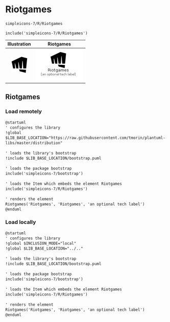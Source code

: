 # Riotgames


```text
simpleicons-7/R/Riotgames
```

```text
include('simpleicons-7/R/Riotgames')
```



| Illustration | Riotgames |
| :---: | :---: |
| ![illustration for Illustration](../../simpleicons-7/R/Riotgames.png) | ![illustration for Riotgames](../../simpleicons-7/R/Riotgames.Local.png) |




## Riotgames

### Load remotely
```plantuml
@startuml
' configures the library
!global $LIB_BASE_LOCATION="https://raw.githubusercontent.com/tmorin/plantuml-libs/master/distribution"

' loads the library's bootstrap
!include $LIB_BASE_LOCATION/bootstrap.puml

' loads the package bootstrap
include('simpleicons-7/bootstrap')

' loads the Item which embeds the element Riotgames
include('simpleicons-7/R/Riotgames')

' renders the element
Riotgames('Riotgames', 'Riotgames', 'an optional tech label')
@enduml
```

### Load locally
```plantuml
@startuml
' configures the library
!global $INCLUSION_MODE="local"
!global $LIB_BASE_LOCATION="../.."

' loads the library's bootstrap
!include $LIB_BASE_LOCATION/bootstrap.puml

' loads the package bootstrap
include('simpleicons-7/bootstrap')

' loads the Item which embeds the element Riotgames
include('simpleicons-7/R/Riotgames')

' renders the element
Riotgames('Riotgames', 'Riotgames', 'an optional tech label')
@enduml
```

